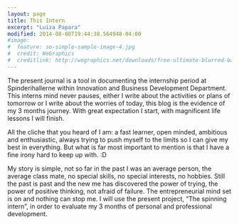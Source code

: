 ```yaml
---
layout: page
title: This Intern
excerpt: "Luiza Papara"
modified: 2014-08-08T19:44:38.564948-04:00
#image:
#  feature: so-simple-sample-image-4.jpg
#  credit: WeGraphics
#  creditlink: http://wegraphics.net/downloads/free-ultimate-blurred-background-pack/
---
```


The present journal is a tool in documenting the internship period at Spinderihallerne within Innovation and Business Development Department. This interns mind never pauses, either I write about the activities or plans of tomorrow or I write about the worries of today, this blog is the evidence of my 3 months journey. With great expectation I start, with magnificent life lessons I will finish.

All the cliche that you heard of I am: a fast learner, open minded, ambitious and enthusiastic, always trying to push myself to the limits so I can give my best in everything. But what is far most important to mention is that I have a fine irony hard to keep up with. :D

My story is simple, not so far in the past I was an average person, the average class mate, no special skills, no special interests, no hobbies. Still the past is past and the new me has discovered the power of trying, the power of positive thinking, not afraid of failure. The entrepreneurial mind set is on and nothing can stop me. I will use the present project, “The spinning intern”,  in order to evaluate my 3 months of personal and professional development.
